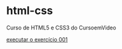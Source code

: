 # html-css
 Curso de HTML5 e CSS3 do CursoemVideo


<a href="https://dxv111.github.io/html-css/exercicios/ex001/index.html">executar o exercício 001</a>
